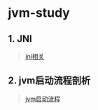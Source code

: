 # jvm-study

## 1. JNI
> [jni相关](src/autorun/jvm/jni/README.md)
## 2. jvm启动流程剖析
> [jvm启动流程](src/autorun/jvm/start/README.md)
